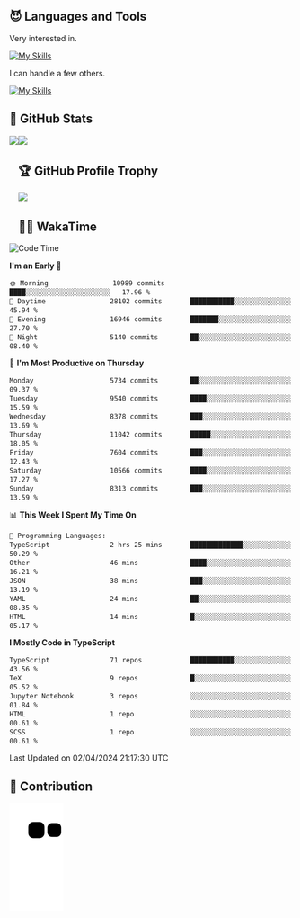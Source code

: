 <!-- # Hi there <img width="35" src="https://user-images.githubusercontent.com/50891407/148686885-0fefeb76-4cf6-473a-9e3e-889ce5513450.gif" /> I'm Yuta Ohira -->

<!-- ![alesion30](https://github.com/Alesion30/Alesion30/assets/50891407/5814fd76-9743-4cf8-89ff-b2be2fd49fb6) -->


<!--
[![Likes](https://badgen.org/img/zenn/alesion/likes?style=for-the-badge)](https://zenn.dev/alesion)
[![Followers](https://badgen.org/img/zenn/alesion/followers?style=for-the-badge)](https://zenn.dev/alesion)
[![Articles](https://badgen.org/img/zenn/alesion/articles?style=for-the-badge)](https://zenn.dev/alesion)
[![Books](https://badgen.org/img/zenn/alesion/books?style=for-the-badge)](https://zenn.dev/alesion?tab=books)
[![Scraps](https://badgen.org/img/zenn/alesion/scraps?style=for-the-badge)](https://zenn.dev/alesion?tab=scraps)

[![Contributions](https://badgen.org/img/qiita/alesion30/contributions?style=for-the-badge)](https://qiita.com/alesion30)
[![Followers](https://badgen.org/img/qiita/alesion30/followers?style=for-the-badge)](https://qiita.com/alesion30)
[![Articles](https://badgen.org/img/qiita/alesion30/articles?style=for-the-badge)](https://qiita.com/alesion30)
-->

<!-- <p align="left"> -->
  <!-- GitHub -->
<!--   <a href="https://github.com/alesion30/alesion30/">
    <img src="https://komarev.com/ghpvc/?username=alesion30" alt="alesion30" />
  </a>
  <a href="https://github.com/alesion30">
    <img height="20" src="https://img.shields.io/github/followers/alesion30?label=follow&logo=github&style=flat" />
  </a> -->
  <!-- Zenn -->
<!--   <a href="https://zenn.dev/alesion">
    <img src="https://zenn.badge.nikaera.com/s/alesion/likes?style=flat" alt="alesion likes" />
  </a>
  <a href="https://zenn.dev/alesion/articles">
    <img src="https://zenn.badge.nikaera.com/s/alesion/articles?style=flat" alt="alesion articles" />
  </a>
  <a href="https://zenn.dev/alesion/followers">
    <img src="https://zenn.badge.nikaera.com/s/alesion/followers?style=flat" alt="alesion followers" />
  </a>
  <a href="https://zenn.dev/alesion/books">
    <img src="https://zenn.badge.nikaera.com/s/alesion/books?style=flat" alt="alesion books" />
  </a>
  <a href="https://zenn.dev/alesion/scraps">
    <img src="https://zenn.badge.nikaera.com/s/alesion/scraps?style=flat" alt="alesion scraps" />
  </a> -->
  <!-- qiita -->
<!--   <a href="http://qiita.com/Alesion30">
    <img height="20" src="https://qiita-badge.apiapi.app/s/Alesion30/posts.svg" />
  </a>
    <img height="20" src="https://qiita-badge.apiapi.app/s/Alesion30/contributions.svg" />
  </a> -->
<!-- </p> -->

## 😈 Languages and Tools

Very interested in.

[![My Skills](https://skillicons.dev/icons?i=react,nextjs,typescript,flutter,firebase)](https://skillicons.dev)

I can handle a few others.

[![My Skills](https://skillicons.dev/icons?i=javascript,vue,nuxt,redux,electron,express,nodejs,deno,dart,python,flask,php,laravel,wordpress,go,rust,html,css,sass,tailwind,bootstrap,webpack,supabase,aws,dynamodb,mysql,figma,xd,vscode,latex)](https://skillicons.dev)

## 💎 GitHub Stats

<div>
  <img height="170" align="left" src="https://github-readme-stats.vercel.app/api?username=Alesion30&count_private=true&show_icons=true&title_color=81A1C1&text_color=ECEFF4&bg_color=2E3440&icon_color=D8DEE9&border_radius=10" />
  <img height="170" src="https://github-readme-stats.vercel.app/api/top-langs/?username=Alesion30&langs_count=8&layout=compact&title_color=81A1C1&text_color=ECEFF4&bg_color=2E3440&icon_color=D8DEE9&border_radius=10" />
</div>


## 🏆 GitHub Profile Trophy

<img width="800" src="https://github-profile-trophy.vercel.app/?username=Alesion30&theme=nord&no-frame=true"/>


## 🧑‍💻 WakaTime

<!--START_SECTION:waka-->
![Code Time](http://img.shields.io/badge/Code%20Time-3%2C078%20hrs%209%20mins-blue)

**I'm an Early 🐤** 

```text
🌞 Morning                10989 commits       ████░░░░░░░░░░░░░░░░░░░░░   17.96 % 
🌆 Daytime                28102 commits       ███████████░░░░░░░░░░░░░░   45.94 % 
🌃 Evening                16946 commits       ███████░░░░░░░░░░░░░░░░░░   27.70 % 
🌙 Night                  5140 commits        ██░░░░░░░░░░░░░░░░░░░░░░░   08.40 % 
```
📅 **I'm Most Productive on Thursday** 

```text
Monday                   5734 commits        ██░░░░░░░░░░░░░░░░░░░░░░░   09.37 % 
Tuesday                  9540 commits        ████░░░░░░░░░░░░░░░░░░░░░   15.59 % 
Wednesday                8378 commits        ███░░░░░░░░░░░░░░░░░░░░░░   13.69 % 
Thursday                 11042 commits       █████░░░░░░░░░░░░░░░░░░░░   18.05 % 
Friday                   7604 commits        ███░░░░░░░░░░░░░░░░░░░░░░   12.43 % 
Saturday                 10566 commits       ████░░░░░░░░░░░░░░░░░░░░░   17.27 % 
Sunday                   8313 commits        ███░░░░░░░░░░░░░░░░░░░░░░   13.59 % 
```


📊 **This Week I Spent My Time On** 

```text
💬 Programming Languages: 
TypeScript               2 hrs 25 mins       █████████████░░░░░░░░░░░░   50.29 % 
Other                    46 mins             ████░░░░░░░░░░░░░░░░░░░░░   16.21 % 
JSON                     38 mins             ███░░░░░░░░░░░░░░░░░░░░░░   13.19 % 
YAML                     24 mins             ██░░░░░░░░░░░░░░░░░░░░░░░   08.35 % 
HTML                     14 mins             █░░░░░░░░░░░░░░░░░░░░░░░░   05.17 % 
```

**I Mostly Code in TypeScript** 

```text
TypeScript               71 repos            ███████████░░░░░░░░░░░░░░   43.56 % 
TeX                      9 repos             █░░░░░░░░░░░░░░░░░░░░░░░░   05.52 % 
Jupyter Notebook         3 repos             ░░░░░░░░░░░░░░░░░░░░░░░░░   01.84 % 
HTML                     1 repo              ░░░░░░░░░░░░░░░░░░░░░░░░░   00.61 % 
SCSS                     1 repo              ░░░░░░░░░░░░░░░░░░░░░░░░░   00.61 % 
```




 Last Updated on 02/04/2024 21:17:30 UTC
<!--END_SECTION:waka-->


## 🐍 Contribution

<img src="https://github.com/Alesion30/Alesion30/blob/output/github-contribution-grid-snake.svg" alt="GitHub Snake dark" />

